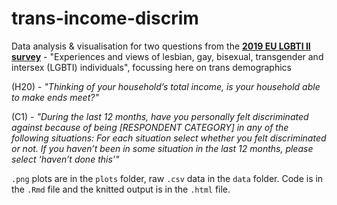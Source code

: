 # trans-income-discrim
 
Data analysis & visualisation for two questions from the [**2019 EU LGBTI II survey**](https://data.europa.eu/data/datasets/eu-lgbti-ii-survey-experiences-and-views-of-lesbian-gay-bisexual-transgender-and-intersex-lgbti-individuals?locale=en) - "Experiences and views of lesbian, gay, bisexual, transgender and intersex (LGBTI) individuals", focussing here on trans demographics

(H20) - _"Thinking of your household’s total income, is your household able to make ends meet?"_  

(C1) - _"During the last 12 months, have you personally felt discriminated against because of being [RESPONDENT CATEGORY] in any of the following situations:  For each situation select whether you felt discriminated or not. If you haven’t been in some situation in the last 12 months, please select ‘haven’t done this’"_  

`.png` plots are in the `plots` folder, raw `.csv` data in the `data` folder. Code is in the `.Rmd` file and the knitted output is in the `.html` file. 
